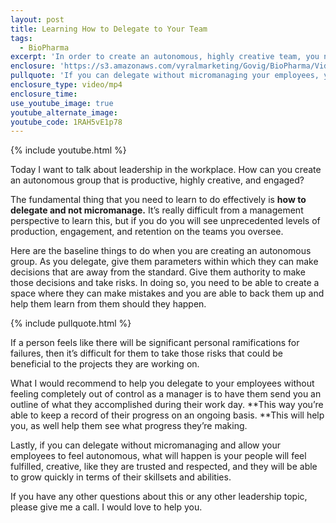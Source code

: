 ```yaml
---
layout: post
title: Learning How to Delegate to Your Team
tags:
  - BioPharma
excerpt: 'In order to create an autonomous, highly creative team, you need to learn how to delegate as a manager and not micromanage.'
enclosure: 'https://s3.amazonaws.com/vyralmarketing/Govig/BioPharma/Videos/2017/Learning+How+to+Delegate+to+Your+Team.mp4'
pullquote: 'If you can delegate without micromanaging your employees, you will see great levels of growth and success.'
enclosure_type: video/mp4
enclosure_time:
use_youtube_image: true
youtube_alternate_image:
youtube_code: 1RAH5vE1p78
---
```



{% include youtube.html %}

Today I want to talk about leadership in the workplace. How can you create an autonomous group that is productive, highly creative, and engaged?

The fundamental thing that you need to learn to do effectively is **how to delegate and not micromanage.** It’s really difficult from a management perspective to learn this, but if you do you will see unprecedented levels of production, engagement, and retention on the teams you oversee.

Here are the baseline things to do when you are creating an autonomous group. As you delegate, give them parameters within which they can make decisions that are away from the standard. Give them authority to make those decisions and take risks. In doing so, you need to be able to create a space where they can make mistakes and you are able to back them up and help them learn from them should they happen.

{% include pullquote.html %}

If a person feels like there will be significant personal ramifications for failures, then it’s difficult for them to take those risks that could be beneficial to the projects they are working on.&nbsp;

What I would recommend to help you delegate to your employees without feeling completely out of control as a manager is to have them send you an outline of what they accomplished during their work day. **This way you’re able to keep a record of their progress on an ongoing basis.&nbsp;**This will help you, as well help them see what progress they’re making.

Lastly, if you can delegate without micromanaging and allow your employees to feel autonomous, what will happen is your people will feel fulfilled, creative, like they are trusted and respected, and they will be able to grow quickly in terms of their skillsets and abilities.

If you have any other questions about this or any other leadership topic, please give me a call. I would love to help you.
<br>&nbsp;
